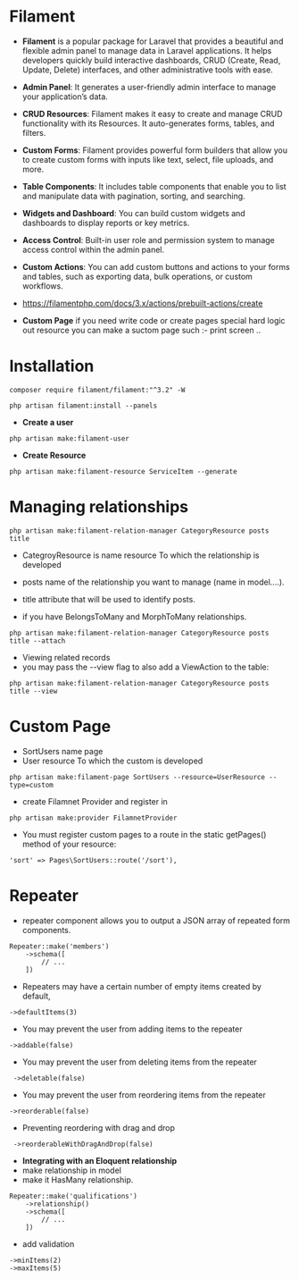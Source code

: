 # Filament
* **Filament** is a popular package for Laravel that provides a beautiful and flexible admin panel to manage data in Laravel applications. It helps developers quickly build interactive dashboards, CRUD (Create, Read, Update, Delete) interfaces, and other administrative tools with ease.

* **Admin Panel**: It generates a user-friendly admin interface to manage your application’s data.
* **CRUD Resources**: Filament makes it easy to create and manage CRUD functionality with its Resources. It auto-generates forms, tables, and filters.
* **Custom Forms**: Filament provides powerful form builders that allow you to create custom forms with inputs like text, select, file uploads, and more.
* **Table Components**: It includes table components that enable you to list and manipulate data with pagination, sorting, and searching.
* **Widgets and Dashboard**: You can build custom widgets and dashboards to display reports or key metrics.
* **Access Control**: Built-in user role and permission system to manage access control within the admin panel.
* **Custom Actions**: You can add custom buttons and actions to your forms and tables, such as exporting data, bulk operations, or custom workflows.
* https://filamentphp.com/docs/3.x/actions/prebuilt-actions/create
* **Custom Page** if you need write code or create pages special hard logic out resource you can make a suctom page such :- print screen ..
# Installation
```
composer require filament/filament:"^3.2" -W
 
php artisan filament:install --panels
```
* **Create a user**
```
php artisan make:filament-user
```
* **Create Resource**
```
php artisan make:filament-resource ServiceItem --generate
```

# Managing relationships

```
php artisan make:filament-relation-manager CategoryResource posts title
```
* CategroyResource is name resource To which the relationship is developed
* posts name of the relationship you want to manage (name in model....).
* title attribute that will be used to identify posts.

* if you have BelongsToMany and MorphToMany relationships.
```
php artisan make:filament-relation-manager CategoryResource posts title --attach
```

* Viewing related records
* you may pass the --view flag to also add a ViewAction to the table:
```
php artisan make:filament-relation-manager CategoryResource posts title --view
```
  
# Custom Page 

* SortUsers name page
* User resource To which the custom is developed
```
php artisan make:filament-page SortUsers --resource=UserResource --type=custom
```
* create Filamnet Provider and register in 
```
php artisan make:provider FilamnetProvider 
```
* You must register custom pages to a route in the static getPages() method of your resource:
```
'sort' => Pages\SortUsers::route('/sort'),
```


# Repeater

* repeater component allows you to output a JSON array of repeated form components.

```
Repeater::make('members')
    ->schema([
        // ...
    ])
```
* Repeaters may have a certain number of empty items created by default,
```
->defaultItems(3)
```
* You may prevent the user from adding items to the repeater 
```
->addable(false)
```
* You may prevent the user from deleting items from the repeater 
```
 ->deletable(false)
```
* You may prevent the user from reordering items from the repeater
```
->reorderable(false)
```

* Preventing reordering with drag and drop
```
 ->reorderableWithDragAndDrop(false)
```
* **Integrating with an Eloquent relationship**
* make relationship in model
* make it HasMany relationship.
```
Repeater::make('qualifications')
    ->relationship()
    ->schema([
        // ...
    ])
```
* add validation
```
->minItems(2)
->maxItems(5)
```




